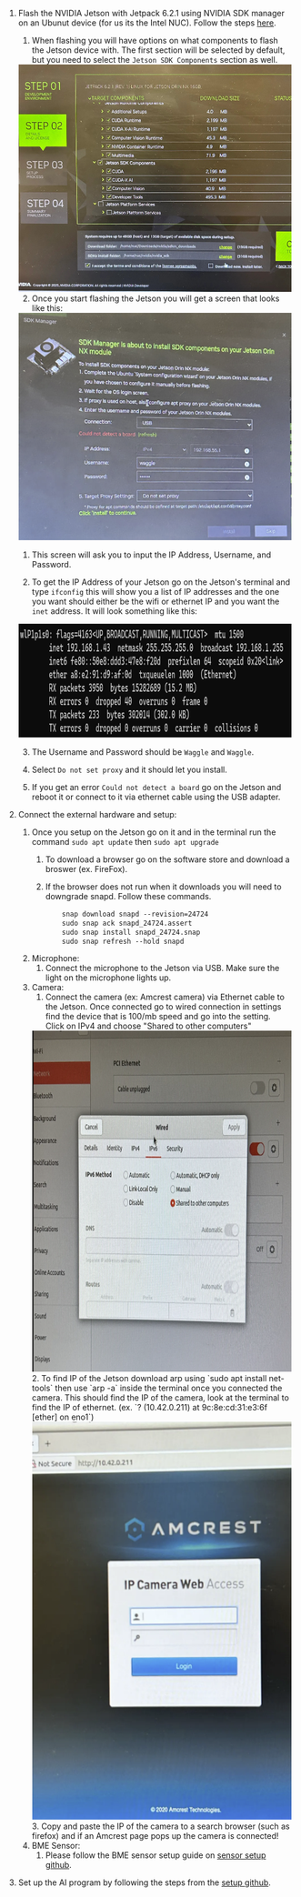 1. Flash the NVIDIA Jetson with Jetpack 6.2.1 using NVIDIA SDK manager on an Ubunut device (for us its the Intel NUC). Follow the steps [here](https://developer.nvidia.com/embedded/learn/jetson-agx-orin-devkit-user-guide/two_ways_to_set_up_software.html).
   1. When flashing you will have options on what components to flash the Jetson device with. The first section will be selected by default, but you need to select the `Jetson SDK Components` section as well.
     <img src="SDK_selection.jpg" width="600" height="400">
   
   2. Once you start flashing the Jetson you will get a screen that looks like this:
     <img src="SDK_setup.png" width="600" height="400">
     
     1. This screen will ask you to input the IP Address, Username, and Password.
     
     2. To get the IP Address of your Jetson go on the Jetson's terminal and type `ifconfig` this will show you a list of IP addresses and the one you want should either be the wifi or ethernet IP and you want the `inet` address. It will look something like this:
     <img src="Ip_address.png" width="800" height="200">

     3. The Username and Password should be `Waggle` and `Waggle`.
     
     4. Select `Do not set proxy` and it should let you install.

     5. If you get an error `Could not detect a board` go on the Jetson and reboot it or connect to it via ethernet cable using the USB adapter.

3. Connect the external hardware and setup:
   1. Once you setup on the Jetson go on it and in the terminal run the command `sudo apt update` then `sudo apt upgrade`
         1. To download a browser go on the software store and download a broswer (ex. FireFox).
         2. If the browser does not run when it downloads you will need to downgrade snapd. Follow these commands.
                    
                    snap download snapd --revision=24724
                    sudo snap ack snapd_24724.assert
                    sudo snap install snapd_24724.snap
                    sudo snap refresh --hold snapd
   
   2. Microphone:
         1. Connect the microphone to the Jetson via USB. Make sure the light on the microphone lights up.
   3. Camera:
        1.  Connect the camera (ex: Amcrest camera) via Ethernet cable to the Jetson. Once connected go to wired connection in settings find the device that is 100/mb speed and go into the setting. Click on IPv4 and choose "Shared to other computers"
        <img src="camera_ipv4.png" width="800" height="600">
        2.  To find IP of the Jetson download arp using `sudo apt install net-tools` then use `arp -a` inside the terminal once you connected the camera. This should find the IP of the camera, look at the terminal to find the IP of ethernet. (ex. `? (10.42.0.211) at 9c:8e:cd:31:e3:6f [ether] on eno1`) 
        <img src="Amcrest.png" width="800" height="700">
        3.  Copy and paste the IP of the camera to a search browser (such as firefox) and if an Amcrest page pops up the camera is connected!
   4. BME Sensor:
        1.  Please follow the BME sensor setup guide on [sensor setup github](https://github.com/uic-evl/SageEdge/blob/main/EDU_SetUp/configuring_env_sensor.md).
4. Set up the AI program by following the steps from the [setup github](https://github.com/uic-evl/SageEdge/tree/main/AI_Programs/Movement_Tracking).
